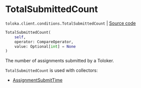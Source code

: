# TotalSubmittedCount
`toloka.client.conditions.TotalSubmittedCount` | [Source code](https://github.com/Toloka/toloka-kit/blob/v1.2.0.post1/src/client/conditions.py#L364)

```python
TotalSubmittedCount(
    self,
    operator: CompareOperator,
    value: Optional[int] = None
)
```

The number of assignments submitted by a Toloker.


`TotalSubmittedCount` is used with collectors:
- [AssignmentSubmitTime](toloka.client.collectors.AssignmentSubmitTime.md)

